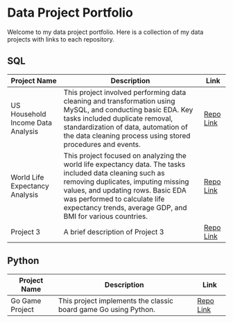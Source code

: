 # Data Project Portfolio

Welcome to my data project portfolio. Here is a collection of my data projects with links to each repository.

## SQL

| Project Name                          | Description                                                                                                                                                                                                                                                                                                  | Link                                                                                                                           |
|---------------------------------------|--------------------------------------------------------------------------------------------------------------------------------------------------------------------------------------------------------------------------------------------------------------------------------------------------------------|--------------------------------------------------------------------------------------------------------------------------------|
| US Household Income Data Analysis     | This project involved performing data cleaning and transformation using MySQL, and conducting basic EDA. Key tasks included duplicate removal, standardization of data, automation of the data cleaning process using stored procedures and events. | [Repo Link](https://github.com/benlug/sql-projects-portfolio/tree/036097d4e1741fc3bec97bf6217eb19fa1fe0b69/US%20Household%20Income%20Analysis) |
| World Life Expectancy Analysis        | This project focused on analyzing the world life expectancy data. The tasks included data cleaning such as removing duplicates, imputing missing values, and updating rows. Basic EDA was performed to calculate life expectancy trends, average GDP, and BMI for various countries. | [Repo Link](https://github.com/benlug/sql-projects-portfolio/tree/3e85fe4a281ce0c4f152225a32cc11365b488c32/World%20Life%20Expectancy%20Analysis) |
| Project 3                             | A brief description of Project 3                                                                                                                                                                                                                                                                              | [Repo Link](https://github.com/yourusername/project3)                                                                                                          |

## Python

| Project Name           | Description                                                                                                                                              | Link                                                                                        |
|------------------------|----------------------------------------------------------------------------------------------------------------------------------------------------------|---------------------------------------------------------------------------------------------|
| Go Game Project        | This project implements the classic board game Go using Python.        | [Repo Link](https://github.com/benlug/project-go-game)                                      |



